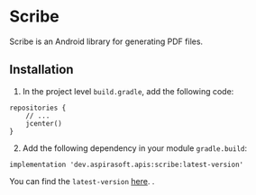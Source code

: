 # Scribe
Scribe is an Android library for generating PDF files.

## Installation
1. In the project level `build.gradle`, add the following code:
```
repositories {
    // ...
    jcenter()
}
```
2. Add the following dependency in your module `gradle.build`:
```
implementation 'dev.aspirasoft.apis:scribe:latest-version'
```
You can find the `latest-version` [here](https://mvnrepository.com/artifact/dev.aspirasoft.apis/scribe).
.
